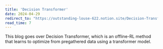 ```yaml
---
title: 'Decision Transformer'
date: 2024-04-29
redirect_to: "https://outstanding-louse-622.notion.site/Decision-Transformer-d6ca7676896c4df4b88bce238aacda35?pvs=74"
read_time: 7
---
```


This blog goes over Decision Transformer, which is an offline-RL method that learns to optimize from pregathered data using a transformer model.